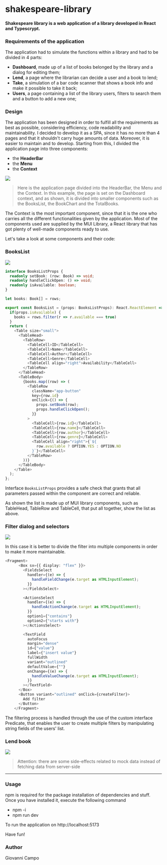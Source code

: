 # shakespeare-library
#### Shakespeare library is a web application of a library developed in React and Typescrypt.



### Requirements of the application

The application had to simulate the functions within a library and had to be divided in 4 parts:

- **Dashboard**, made up of a list of books belonged by the library and a dialog for editing them;
- **Lend**, a page where the librarian can decide a user and a book to lend;
- **Take**, a simulation of a bar code scanner that shows a book info and make it possible to take it back;
- **Users**, a page containing a list of the library users, filters to search them and a button to add a new one;



### Design

The application has been designed in order to fulfill all the requirements as best as possible, considering efficiency, code readability and maintainability. I decided to develop it as a SPA, since it has no more than 4 pages and that it shouldn't carry huge amounts of data. Moreover, it is easier to maintain and to develop. Starting from this, I divided the application page into three components:

- the **HeaderBar**
- the **Menu**
- the **Context**

![](shakespeare-library/pics/Components.png)

> Here is the application page divided into the HeaderBar, the Menu and the Context. In this example, the page is set on the Dashboard context, and as shown, it is divided into smaller components such as the BooksList, the BookChart and the TotalBooks.

The Context is the most important component, since that it is the one who carries all the different functionalities given by the application. Most of the components used are supplied by the MUI Library, a React library that has got plenty of well-made components ready to use.

Let's take a look at some components and their code:



### BooksList

![](shakespeare-library/pics/BooksList.png)

 

```typescript
interface BooksListProps {
  readonly setBook: (row: Book) => void;
  readonly handleClickOpen: () => void;
  readonly isAvailable: boolean;
}

let books: Book[] = rows;

export const BooksList = (props: BooksListProps): React.ReactElement => {
  if(props.isAvailable) {
    books = rows.filter(r => r.available === true)
  }
  return (
    <Table size="small">
      <TableHead>
        <TableRow>
          <TableCell>ID</TableCell>
          <TableCell>Name</TableCell>
          <TableCell>Author</TableCell>
          <TableCell>Genre</TableCell>
          <TableCell align="right">Availability</TableCell>
        </TableRow>
      </TableHead>
      <TableBody>
        {books.map((row) => (
          <TableRow
            className="app-button"
            key={row.id}
            onClick={() => {
              props.setBook(row);
              props.handleClickOpen();
            }}
          >
            <TableCell>{row.id}</TableCell>
            <TableCell>{row.name}</TableCell>
            <TableCell>{row.author}</TableCell>
            <TableCell>{row.genre}</TableCell>
            <TableCell align="right">{`${
              row.available ? OPTION.YES : OPTION.NO
            }`}</TableCell>
          </TableRow>
        ))}
      </TableBody>
    </Table>
  );
};
```

Interface `BooksListProps` provides a safe check that grants that all parameters passed within the component are correct and reliable.

As shown the list is made up of MUI library components, such as TableHead, TableRow and TableCell, that put all together, show the list as above.





### Filter dialog and selectors

![](shakespeare-library/pics/FilterDialog.png)



In this case it is better to divide the filter into multiple components in order to make it more maintainable.

```typescript
<Fragment>
      <Box sx={{ display: "flex" }}>
        <FieldsSelect
          handler={(e) => {
            handleFieldChange(e.target as HTMLInputElement);
          }}
        ></FieldsSelect>

        <ActionsSelect
          handler={(e) => {
            handleActionChange(e.target as HTMLInputElement);
          }}
          option1={"contains"}
          option2={"starts with"}
        ></ActionsSelect>

        <TextField
          autoFocus
          margin="dense"
          id={"value"}
          label={"insert value"}
          fullWidth
          variant="outlined"
          defaultValue={""}
          onChange={(e) => {
            handleValueChange(e.target as HTMLInputElement);
          }}
        ></TextField>
      </Box>
      <Button variant="outlined" onClick={createFilter}>
        Add filter
      </Button>
    </Fragment>
```



The filtering process is handled through the use of the custom interface Predicate, that enables the user to create multiple filters by manipulating string fields of the users' list.



### Lend book

![](shakespeare-library/pics/LendBook.png)



> Attention: there are some side-effects related to mock data instead of fetching data from server-side

------



### Usage

npm is required for the package installation of dependencies and stuff. Once you have installed it, execute the following command

- npm -i
- npm run dev

To run the application on http://localhost:5173

Have fun!



### Author

Giovanni Campo
